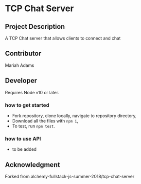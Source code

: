 # TCP Chat Server

## Project Description
A TCP Chat server that allows clients to connect and chat 

## Contributor
Mariah Adams

## Developer
Requires Node v10 or later.

### how to get started
* Fork repository, clone locally, navigate to repository directory,
* Download all the files with `npm i`,
* To test, run `npm test`. 

### how to use API
* to be added

## Acknowledgment 
Forked from alchemy-fullstack-js-summer-2018/tcp-chat-server